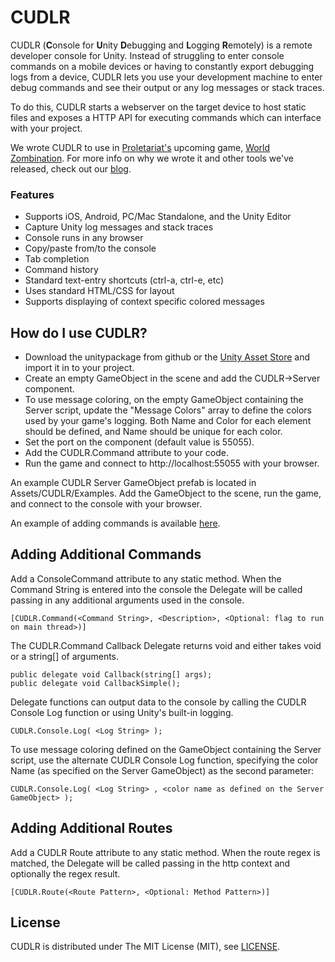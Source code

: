 CUDLR
=====

CUDLR (**C**onsole for **U**nity **D**ebugging and **L**ogging **R**emotely) is a remote developer console for Unity. Instead of struggling to enter console commands on a mobile devices or having to constantly export debugging logs from a device, CUDLR lets you use your development machine to enter debug commands and see their output or any log messages or stack traces. 

To do this, CUDLR starts a webserver on the target device to host static files and exposes a HTTP API for executing commands which can interface with your project. 

We wrote CUDLR to use in [Proletariat's](http://www.proletariat.com) upcoming game, [World Zombination](http://www.worldzombination.com). For more info on why we wrote it and other tools we've released, check out our [blog](http://blog.proletariat.com).

### Features
* Supports iOS, Android, PC/Mac Standalone, and the Unity Editor
* Capture Unity log messages and stack traces
* Console runs in any browser
* Copy/paste from/to the console
* Tab completion
* Command history
* Standard text-entry shortcuts (ctrl-a, ctrl-e, etc)
* Uses standard HTML/CSS for layout
* Supports displaying of context specific colored messages
 
How do I use CUDLR?
----
* Download the unitypackage from github or the [Unity Asset Store](https://www.assetstore.unity3d.com/#/content/12294) and import it in to your project.
* Create an empty GameObject in the scene and add the CUDLR->Server component.
* To use message coloring, on the empty GameObject containing the Server script, update the "Message Colors" array to 
  define the colors used by your game's logging. Both Name and Color for each element should be defined, and Name
  should be unique for each color.
* Set the port on the component (default value is 55055).
* Add the CUDLR.Command attribute to your code.
* Run the game and connect to http://localhost:55055 with your browser.

An example CUDLR Server GameObject prefab is located in Assets/CUDLR/Examples. Add the GameObject to the scene,
run the game, and connect to the console with your browser.

An example of adding commands is available [here](https://github.com/proletariatgames/CUDLR/blob/master/CUDLR/Examples/GameObjectExamples.cs).

Adding Additional Commands
----

Add a ConsoleCommand attribute to any static method. When the Command String is entered into the console the
Delegate will be called passing in any additional arguments used in the console.

```
[CUDLR.Command(<Command String>, <Description>, <Optional: flag to run on main thread>)]
```

The CUDLR.Command Callback Delegate returns void and either takes void or a string[] of arguments.

```
public delegate void Callback(string[] args);
public delegate void CallbackSimple();
```


Delegate functions can output data to the console by calling the CUDLR Console Log function or using Unity's built-in logging.

```
CUDLR.Console.Log( <Log String> );
```

To use message coloring defined on the GameObject containing the Server script, use the alternate CUDLR Console Log function, specifying the color Name (as specified on the Server GameObject) as the second parameter:

```
CUDLR.Console.Log( <Log String> , <color name as defined on the Server GameObject> );
```
Adding Additional Routes
----

Add a CUDLR Route attribute to any static method. When the route regex is matched, the
Delegate will be called passing in the http context and optionally the regex result.

```
[CUDLR.Route(<Route Pattern>, <Optional: Method Pattern>)]
```


License
---
CUDLR is distributed under The MIT License (MIT), see [LICENSE](https://github.com/proletariatgames/CUDLR/blob/master/LICENSE).
